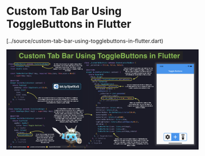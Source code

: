 # Custom Tab Bar Using ToggleButtons in Flutter

[../source/custom-tab-bar-using-togglebuttons-in-flutter.dart)

![](../images/custom-tab-bar-using-togglebuttons-in-flutter.jpg)
